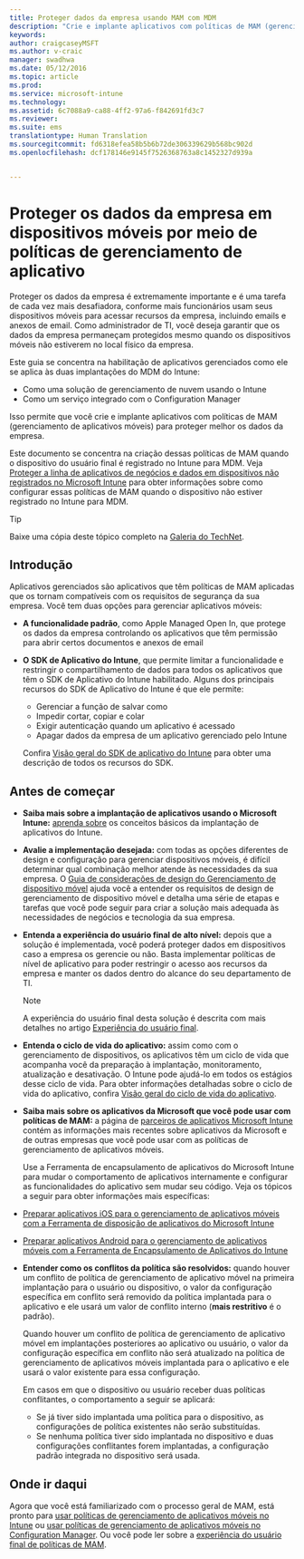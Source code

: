 ```yaml
---
title: Proteger dados da empresa usando MAM com MDM
description: "Crie e implante aplicativos com políticas de MAM (gerenciamento de aplicativos móveis) para proteger melhor os dados da empresa."
keywords: 
author: craigcaseyMSFT
ms.author: v-craic
manager: swadhwa
ms.date: 05/12/2016
ms.topic: article
ms.prod: 
ms.service: microsoft-intune
ms.technology: 
ms.assetid: 6c7088a9-ca88-4ff2-97a6-f842691fd3c7
ms.reviewer: 
ms.suite: ems
translationtype: Human Translation
ms.sourcegitcommit: fd6318efea58b5b6b72de306339629b568bc902d
ms.openlocfilehash: dcf178146e9145f7526368763a8c1452327d939a


---
```


# Proteger os dados da empresa em dispositivos móveis por meio de políticas de gerenciamento de aplicativo
Proteger os dados da empresa é extremamente importante e é uma tarefa de cada vez mais desafiadora, conforme mais funcionários usam seus dispositivos móveis para acessar recursos da empresa, incluindo emails e anexos de email. Como administrador de TI, você deseja garantir que os dados da empresa permaneçam protegidos mesmo quando os dispositivos móveis não estiverem no local físico da empresa.

Este guia se concentra na habilitação de aplicativos gerenciados como ele se aplica às duas implantações do MDM do Intune:

- Como uma solução de gerenciamento de nuvem usando o Intune
- Como um serviço integrado com o Configuration Manager

Isso permite que você crie e implante aplicativos com políticas de MAM (gerenciamento de aplicativos móveis) para proteger melhor os dados da empresa.

Este documento se concentra na criação dessas políticas de MAM quando o dispositivo do usuário final é registrado no Intune para MDM. Veja [Proteger a linha de aplicativos de negócios e dados em dispositivos não registrados no Microsoft Intune](https://docs.microsoft.com/intune/deploy-use/protect-line-of-business-apps-and-data-on-devices-not-enrolled-in-microsoft-intune) para obter informações sobre como configurar essas políticas de MAM quando o dispositivo não estiver registrado no Intune para MDM.

> [!TIP]
> Baixe uma cópia deste tópico completo na [Galeria do TechNet](https://gallery.technet.microsoft.com/Protect-Company-Data-on-d972f4f4/file/154240/1/Protect%20Company%20Data%20on%20Mobile%20Devices%20through%20Application%20Management%20Policies.pdf).

## Introdução
Aplicativos gerenciados são aplicativos que têm políticas de MAM aplicadas que os tornam compatíveis com os requisitos de segurança da sua empresa. Você tem duas opções para gerenciar aplicativos móveis:
- **A funcionalidade padrão**, como Apple Managed Open In, que protege os dados da empresa controlando os aplicativos que têm permissão para abrir certos documentos e anexos de email
- **O SDK de Aplicativo do Intune**, que permite limitar a funcionalidade e restringir o compartilhamento de dados para todos os aplicativos que têm o SDK de Aplicativo do Intune habilitado. Alguns dos principais recursos do SDK de Aplicativo do Intune é que ele permite:
  - Gerenciar a função de salvar como
  - Impedir cortar, copiar e colar
  - Exigir autenticação quando um aplicativo é acessado
  - Apagar dados da empresa de um aplicativo gerenciado pelo Intune

  Confira [Visão geral do SDK de aplicativo do Intune](https://docs.microsoft.com/intune/develop/intune-app-sdk) para obter uma descrição de todos os recursos do SDK.

## Antes de começar
- **Saiba mais sobre a implantação de aplicativos usando o Microsoft Intune:**  [aprenda sobre](https://docs.microsoft.com/intune/understand-explore/get-started-with-a-30-day-trial-of-microsoft-intune) os conceitos básicos da implantação de aplicativos do Intune.

- **Avalie a implementação desejada:** com todas as opções diferentes de design e configuração para gerenciar dispositivos móveis, é difícil determinar qual combinação melhor atende às necessidades da sua empresa. O [Guia de considerações de design do Gerenciamento de dispositivo móvel](https://docs.microsoft.com/enterprise-mobility/Solutions/mdm-design-considerations-guide) ajuda você a entender os requisitos de design de gerenciamento de dispositivo móvel e detalha uma série de etapas e tarefas que você pode seguir para criar a solução mais adequada às necessidades de negócios e tecnologia da sua empresa.
- **Entenda a experiência do usuário final de alto nível:** depois que a solução é implementada, você poderá proteger dados em dispositivos caso a empresa os gerencie ou não. Basta implementar políticas de nível de aplicativo para poder restringir o acesso aos recursos da empresa e manter os dados dentro do alcance do seu departamento de TI.

   > [!NOTE]
   > A experiência do usuário final desta solução é descrita com mais detalhes no artigo [Experiência do usuário final](end-user-experience-mam.md).

- **Entenda o ciclo de vida do aplicativo:** assim como com o gerenciamento de dispositivos, os aplicativos têm um ciclo de vida que acompanha você da preparação à implantação, monitoramento, atualização e desativação. O Intune pode ajudá-lo em todos os estágios desse ciclo de vida. Para obter informações detalhadas sobre o ciclo de vida do aplicativo, confira [Visão geral do ciclo de vida do aplicativo](https://docs.microsoft.com/intune/deploy-use/overview-of-app-lifecycle-in-microsoft-intune).
- **Saiba mais sobre os aplicativos da Microsoft que você pode usar com políticas de MAM:** a página de [parceiros de aplicativos Microsoft Intune](https://www.microsoft.com/en-us/cloud-platform/microsoft-intune-partners) contém as informações mais recentes sobre aplicativos da Microsoft e de outras empresas que você pode usar com as políticas de gerenciamento de aplicativos móveis.

  Use a Ferramenta de encapsulamento de aplicativos do Microsoft Intune para mudar o comportamento de aplicativos internamente e configurar as funcionalidades do aplicativo sem mudar seu código. Veja os tópicos a seguir para obter informações mais específicas:
 - [Preparar aplicativos iOS para o gerenciamento de aplicativos móveis com a Ferramenta de disposição de aplicativos do Microsoft Intune](https://docs.microsoft.com/intune/deploy-use/prepare-ios-apps-for-mobile-application-management-with-the-microsoft-intune-app-wrapping-tool)
 - [Preparar aplicativos Android para o gerenciamento de aplicativos móveis com a Ferramenta de Encapsulamento de Aplicativos do Intune](https://docs.microsoft.com/intune/deploy-use/prepare-android-apps-for-mobile-application-management-with-the-microsoft-intune-app-wrapping-tool)

- **Entender como os conflitos da política são resolvidos:** quando houver um conflito de política de gerenciamento de aplicativo móvel na primeira implantação para o usuário ou dispositivo, o valor da configuração específica em conflito será removido da política implantada para o aplicativo e ele usará um valor de conflito interno (**mais restritivo** é o padrão).

  Quando houver um conflito de política de gerenciamento de aplicativo móvel em implantações posteriores ao aplicativo ou usuário, o valor da configuração específica em conflito não será atualizado na política de gerenciamento de aplicativos móveis implantada para o aplicativo e ele usará o valor existente para essa configuração.

  Em casos em que o dispositivo ou usuário receber duas políticas conflitantes, o comportamento a seguir se aplicará:
  - Se já tiver sido implantada uma política para o dispositivo, as configurações de política existentes não serão substituídas.
  - Se nenhuma política tiver sido implantada no dispositivo e duas configurações conflitantes forem implantadas, a configuração padrão integrada no dispositivo será usada.

## Onde ir daqui
Agora que você está familiarizado com o processo geral de MAM, está pronto para [usar políticas de gerenciamento de aplicativos móveis no Intune](mam-intune.md) ou [usar políticas de gerenciamento de aplicativos móveis no Configuration Manager](mam-configmgr.md). Ou você pode ler sobre a [experiência do usuário final de políticas de MAM](end-user-experience-mam.md).



<!--HONumber=Nov16_HO2-->


